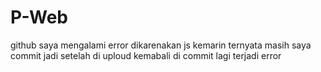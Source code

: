 # P-Web

github saya mengalami error dikarenakan js kemarin ternyata masih saya commit jadi setelah di uploud kemabali di commit lagi terjadi error

